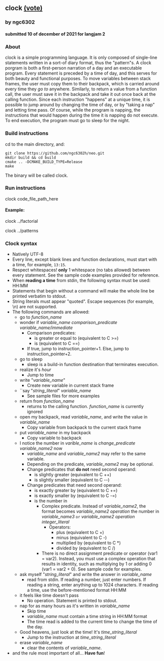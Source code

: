 ## clock [(vote)](https://github.com/langjam/jam0002/pull/17)
### by ngc6302
#### submitted 10 of december of 2021 for langjam 2


### About
clock is a simple programming language. It is only composed of single-line statements
written in a sort-of diary format, thus the "pattern"s. A clock porgram is both a first-person narration of a day and an executable program. Every statement is preceded by a time of day,
and this serves for both beauty and functional purposes.
To move variables between stack frames, the user must copy them to their backpack, which is carried around every time they *go to* anywhere.
Similarly, to return a value from a function call, the user must save it in the backpack and take it out once back at the calling function.
Since each instruction "happens" at a unique time,
it is possible to jump around by changing the time of day, or by "taking a nap" and letting time pass. Of course, while the program is napping,
the instructions that would happen during the time it is napping do not execute.
To end execution, the program must go to sleep for the night.



### Build instructions
cd to the main directory, and:

    git clone https://github.com/ngc6302h/neo.git  
    mkdir build && cd build  
    cmake .. -DCMAKE_BUILD_TYPE=Release
    make

The binary will be called clock.

### Run instructions
clock code_file_path_here  
#### Example:
clock ../factorial

clock ../patterns


### Clock syntax
- Natively UTF-8
- Every line, except blank lines and function declarations, must start
with a time, for example, ``13:15``.  
- Respect whitespaces! **only** 1 whitespace (no tabs allowed) between every statement.
See the sample code examples provided for reference.  
- When **reading a time** from stdin, the following syntax must be used: HH:MM
- Statements that begin without a command will make the whole line be printed verbatim to stdout.
- String literals must appear "quoted". Escape sequences (for example, \\n) are not supported.
- The following commands are allowed:  
    - go to *function_name*
    - wonder if *variable_name* *comparison_predicate* *variable_name/immediate*
        - Comparison predicates:
          - is greater or equal to (equivalent to C >=)
          - is (equivalent to C ==)
        - If true, jump to instruction_pointer+1. Else, jump to instruction_pointer+2.
    - go to sleep
      - sleep is a build-in function destination that terminates execution.
    - realize it's *hour*
      - Jump to time
    - write "*variable_name*"
      - Create new variable in current stack frame
    - ``say "*string_literal*" *variable_name*
      - See sample files for more examples
    - return from *function_name*
      - returns to the calling function. *function_name* is currently ignored
    - open my backpack, read *variable_name*, and write the value in *variable_name*
      - Copy variable from backpack to the current stack frame
    - put *variable_name* in my backpack
      - Copy variable to backpack
    - I notice the number in *varible_name* is *change_predicate* *variable_name2* now
      - *variable_name* and *variable_name2* may refer to the same variable.
      - Depending on the predicate, *variable_name2* may be optional.
      - Change predicates that **do not** need second operand:
        - is slightly greater (equivalent to C ++)
        - is slightly smaller (equivalent to C --)
      - Change predicates that need second operand:
        - is exactly greater by (equivalent to C +=)
        - is exactly smaller by (equivalent to C -=)
        - is the number in
          - Complex predicate. Instead of *variable_name2*, the format becomes *variable_name2* *operation* the number in *variable_name3* `or` *variable_name2* *operation* *integer_literal*
            - Operators:
              - plus (equivalent to C +)
              - minus (equivalent to C -)
              - multiplied by (equivalent to C *)
              - divided by (equivalent to C /)
          - There is no direct assignment predicate or operator (var1 = var2). Instead, you must use a complex operation that results in identity, such as multiplying by 1 or adding 0 (var1 = var2 + 0). See sample code for examples.
    - ask myself "*string_literal*" and write the answer in *variable_name*
      - read from stdin. If reading a number, just enter numbers. If reading a string, enter anything up to 1024 characters. If reading a time, use the before-mentioned format HH:MM
    - it feels like time doesn't pass
      - No operation. Statement is printed to stdout.
    - nap for as many hours as it's written in *variable_name*
      - Skip time
      - *variable_name* must contain a time string in HH:MM format
      - The time read is added to the current time to change the time of the day.
    - Good heavens, just look at the time! It's *time_string_literal*
      - Jump to the instruction at *time_string_literal*
    - erase *variable_name*
      - clear the contents of *variable_name*.
- and the rule most important of all... **Have fun**!
